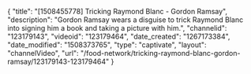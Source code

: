 {
    "title": "[1508455778] Tricking Raymond Blanc - Gordon Ramsay",
    "description": "Gordon Ramsay wears a disguise to trick Raymond Blanc into signing him a book and taking a picture with him.",
    "channelid": "123179143",
    "videoid": "123179464",
    "date_created": "1267173384",
    "date_modified": "1508373765",
    "type": "captivate",
    "layout": "channelVideo",
    "url": "\/food-network\/tricking-raymond-blanc-gordon-ramsay\/123179143-123179464"
}